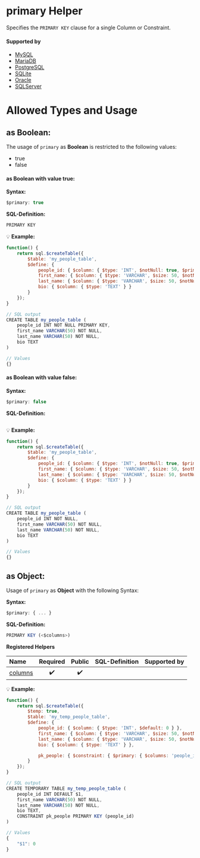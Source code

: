 # primary Helper
Specifies the `PRIMARY KEY` clause for a single Column or Constraint.

#### Supported by
- [MySQL](https://dev.mysql.com/doc/refman/5.7/en/constraints.html)
- [MariaDB](https://mariadb.com/kb/en/library/constraint/)
- [PostgreSQL](https://www.postgresql.org/docs/9.5/static/ddl-constraints.html)
- [SQLite](https://sqlite.org/lang_createtable.html#constraints)
- [Oracle](https://docs.oracle.com/cd/B28359_01/server.111/b28286/clauses002.htm#SQLRF52163)
- [SQLServer](https://docs.microsoft.com/en-us/sql/t-sql/statements/alter-table-table-constraint-transact-sql)

# Allowed Types and Usage

## as Boolean:

The usage of `primary` as **Boolean** is restricted to the following values:
- true
- false

#### as Boolean with value **true**:
**Syntax:**

```javascript
$primary: true
```

**SQL-Definition:**
```javascript
PRIMARY KEY
```

:bulb: **Example:**
```javascript
function() {
    return sql.$createTable({
        $table: 'my_people_table',
        $define: {
            people_id: { $column: { $type: 'INT', $notNull: true, $primary: true } },
            first_name: { $column: { $type: 'VARCHAR', $size: 50, $notNull: true } },
            last_name: { $column: { $type: 'VARCHAR', $size: 50, $notNull: true } },
            bio: { $column: { $type: 'TEXT' } }
        }
    });
}

// SQL output
CREATE TABLE my_people_table (
    people_id INT NOT NULL PRIMARY KEY,
    first_name VARCHAR(50) NOT NULL,
    last_name VARCHAR(50) NOT NULL,
    bio TEXT
)

// Values
{}
```
#### as Boolean with value **false**:
**Syntax:**

```javascript
$primary: false
```

**SQL-Definition:**
```javascript

```

:bulb: **Example:**
```javascript
function() {
    return sql.$createTable({
        $table: 'my_people_table',
        $define: {
            people_id: { $column: { $type: 'INT', $notNull: true, $primary: false } },
            first_name: { $column: { $type: 'VARCHAR', $size: 50, $notNull: true } },
            last_name: { $column: { $type: 'VARCHAR', $size: 50, $notNull: true } },
            bio: { $column: { $type: 'TEXT' } }
        }
    });
}

// SQL output
CREATE TABLE my_people_table (
    people_id INT NOT NULL,
    first_name VARCHAR(50) NOT NULL,
    last_name VARCHAR(50) NOT NULL,
    bio TEXT
)

// Values
{}
```
## as Object:

Usage of `primary` as **Object** with the following Syntax:

**Syntax:**

```javascript
$primary: { ... }
```

**SQL-Definition:**
```javascript
PRIMARY KEY (<$columns>)
```

**Registered Helpers**

Name|Required|Public|SQL-Definition|Supported by
:---|:------:|:----:|:-------------|:-----------
[columns](../../../../helpers/ddl/columns/)|:heavy_check_mark:|:heavy_check_mark:||

:bulb: **Example:**
```javascript
function() {
    return sql.$createTable({
        $temp: true,
        $table: 'my_temp_people_table',
        $define: {
            people_id: { $column: { $type: 'INT', $default: 0 } },
            first_name: { $column: { $type: 'VARCHAR', $size: 50, $notNull: true } },
            last_name: { $column: { $type: 'VARCHAR', $size: 50, $notNull: true } },
            bio: { $column: { $type: 'TEXT' } },

            pk_people: { $constraint: { $primary: { $columns: 'people_id' } } }
        }
    });
}

// SQL output
CREATE TEMPORARY TABLE my_temp_people_table (
    people_id INT DEFAULT $1,
    first_name VARCHAR(50) NOT NULL,
    last_name VARCHAR(50) NOT NULL,
    bio TEXT,
    CONSTRAINT pk_people PRIMARY KEY (people_id)
)

// Values
{
    "$1": 0
}
```

